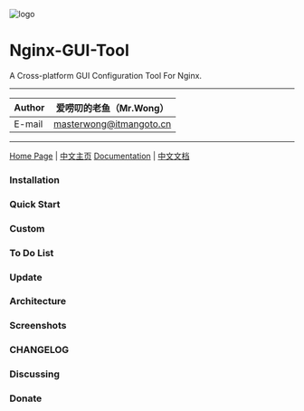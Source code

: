 ![logo](https://www.itmangoto.cn/wp-content/uploads/2018/05/logo_nginx_gui_tool.jpg)

# Nginx-GUI-Tool

A Cross-platform GUI Configuration Tool For Nginx.

****

|Author|爱唠叨的老鱼（Mr.Wong）|
|---|---
|E-mail|masterwong@itmangoto.cn

****

[Home Page](https://www.itmangoto.cn) | [中文主页](https://www.itmangoto.cn)
[Documentation](https://www.itmangoto.cn) | [中文文档](https://www.itmangoto.cn)

### Installation
### Quick Start
### Custom
### To Do List
### Update
### Architecture
### Screenshots
### CHANGELOG
### Discussing
### Donate
